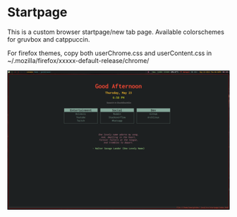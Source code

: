 # Startpage

This is a custom browser startpage/new tab page.
Available colorschemes for gruvbox and catppuccin.

For firefox themes, copy both userChrome.css and userContent.css
in ~/.mozilla/firefox/xxxxx-default-release/chrome/

![Startpage screen preview01](images/screenshot.png)
